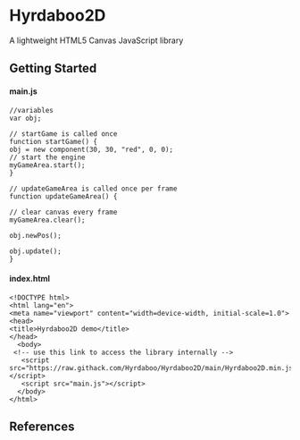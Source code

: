 # Hyrdaboo2D
A lightweight HTML5 Canvas JavaScript library

## Getting Started

#### main.js
```
//variables
var obj;

// startGame is called once
function startGame() {
obj = new component(30, 30, "red", 0, 0);
// start the engine
myGameArea.start();
} 

// updateGameArea is called once per frame
function updateGameArea() {

// clear canvas every frame
myGameArea.clear();

obj.newPos();

obj.update();
} 
```
#### index.html
```
<!DOCTYPE html>
<html lang="en">
<meta name="viewport" content="width=device-width, initial-scale=1.0">
<head>
<title>Hyrdaboo2D demo</title>
</head>
  <body>
 <!-- use this link to access the library internally -->
   <script src="https://raw.githack.com/Hyrdaboo/Hyrdaboo2D/main/Hyrdaboo2D.min.js"></script>
   <script src="main.js"></script>
  </body>
</html>

```

## References
